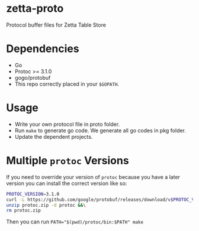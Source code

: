 # zetta-proto
Protocol buffer files for Zetta Table Store

# Dependencies

* Go
* Protoc >= 3.1.0
* gogo/protobuf
* This repo correctly placed in your `$GOPATH`.

# Usage

+ Write your own protocol file in proto folder.
+ Run `make` to generate go code.
    We generate all go codes in pkg folder.
+ Update the dependent projects.

# Multiple `protoc` Versions

If you need to override your version of `protoc` because you have a later version you can install the correct version like so:

```bash
PROTOC_VERSION=3.1.0
curl -L https://github.com/google/protobuf/releases/download/v$PROTOC_VERSION/protoc-$PROTOC_VERSION-linux-x86_64.zip -o protoc.zip &&\
unzip protoc.zip -d protoc &&\
rm protoc.zip
```

Then you can run `PATH="$(pwd)/protoc/bin:$PATH" make`

